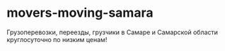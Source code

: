 # movers-moving-samara
Грузоперевозки, переезды, грузчики в Самаре и Самарской области круглосуточно по низким ценам!
